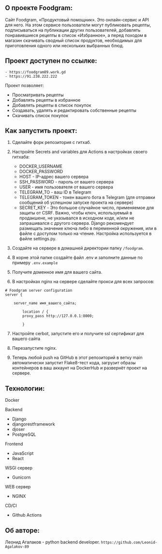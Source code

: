 ## О проекте Foodgram:

Сайт Foodgram, «Продуктовый помощник». Это онлайн-сервис и API для него. На этом сервисе пользователи могут публиковать рецепты, подписываться на публикации других пользователей, добавлять понравившиеся рецепты в список «Избранное», а перед походом в магазин скачивать сводный список продуктов, необходимых для приготовления одного или нескольких выбранных блюд.


## Проект доступен по ссылке:

```
- https://foodgram89.work.gd
- https://91.238.222.222
```

Проект позволяет:

- Просматривать рецепты
- Добавлять рецепты в избранное
- Добавлять рецепты в список покупок
- Создавать, удалять и редактировать собственные рецепты
- Скачивать список покупок


## Как запустить проект:

1. Сделайте форк репозитория с гитхаб.
2. Настройте Secrets and variables для Actions в настройках своего гитхаба:
    - DOCKER_USERNAME
    - DOCKER_PASSWORD
    - HOST - IP-адрес вашего сервера
    - SSH_PASSWORD - пароль от вашего сервера
    - USER - имя пользователя от вашего сервера
    - TELEGRAM_TO - ваш ID в Telegram
    - TELEGRAM_TOKEN - токен вашего бота в Telegram (для отправки сообщений об успешном запуске проекта на сервере)
    - SECRET_KEY - Это большое случайное число, применяемое для защиты от CSRF. Важно, чтобы ключ, используемый в продакшене, не указывался в исходном коде, и/или не запрашивался с другого сервера. Django рекомендует размещать значение ключа либо в переменной окружения, или в файле с доступом только на чтение. Настройка используется в файле settings.py.


3. Создайте на сервере в домашней директории папку `/foodgram`.

4. В корне этой папке создайте файл .env и заполните данные по примеру `.env.example`

5. Получите доменное имя для вашего сайта.

6. В настройках nginx на сервере сделайте прокси для всех запросов:
```
# Foodgram server configuration
server {

    server_name имя_вашего_сайта;

        location / {
        proxy_pass http://127.0.0.1:8000;
        
		}

```
7. Настройте cerbot, запустите его и получите ssl сертификат для вашего сайта

8. Перезапустите nginx.

9. Теперь любой push на GitHub в этот репозиторий в ветку main автоматически запустит Flake8-тест кода, загрузит образы контейнеров в ваш аккаунт на DockerHub и развернёт проект на сервере.


## Технологии:

Docker

Backend
* Django
* djangorestframework
* djoser
* PostgreSQL

Frontend
* JavaScript
* React

WSGI сервер
* Gunicorn

WEB сервер
* NGINX

CD/CI
* Github Actions


## Об авторе:
Леонид Агалаков - python backend developer.
`https://github.com/Leonid-Agalakov-89`
